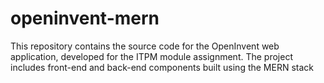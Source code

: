 # openinvent-mern
This repository contains the source code for the OpenInvent web application, developed for the ITPM module assignment. The project includes front-end and back-end components built using the MERN stack
